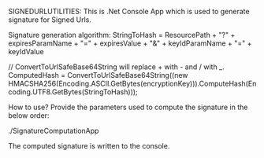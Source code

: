 ﻿SIGNEDURLUTILITIES: 
This is .Net Console App which is used to generate signature for Signed Urls.

Signature generation algorithm:
StringToHash = ResourcePath + 
               "?" +
               expiresParamName + 
               "=" +
               expiresValue +
               "&" +
               keyIdParamName +
               "=" +
               keyIdValue

// ConvertToUrlSafeBase64String  will replace + with - and / with _. 
ComputedHash = ConvertToUrlSafeBase64String((new HMACSHA256(Encoding.ASCII.GetBytes(encryptionKey))).ComputeHash(Encoding.UTF8.GetBytes(StringToHash)));

How to use?
Provide the parameters used to compute the signature in the below order:

./SignatureComputationApp <ResourcePath> <ExpiresParamName> <ExpiresParamValue> <KeyIdParamName> <KeyIdParamValue> <EncryptionKey>

The computed signature is written to the console.
